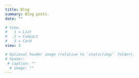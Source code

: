 ```yaml
---
title: Blog
summary: Blog posts.
date: ""

# View.
#   1 = List
#   2 = Compact
#   3 = Card
view: 2

# Optional header image (relative to `static/img/` folder).
# header:
 # caption: ""
  # image: ""
---
```


